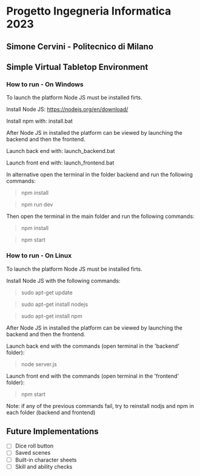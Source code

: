 # Progetto Ingegneria Informatica 2023

## Simone Cervini - Politecnico di Milano

## Simple Virtual Tabletop Environment

### How to run - On Windows

To launch the platform Node JS must be installed firts.

Install Node JS: https://nodejs.org/en/download/

Install npm with: install.bat

After Node JS in installed the platform can be viewed by launching the backend and then the frontend.

Launch back end with: launch_backend.bat

Launch front end with: launch_frontend.bat

In alternative open the terminal in the folder backend and run the following commands:

> npm install

> npm run dev


Then open the terminal in the main folder and run the following commands:

> npm install

> npm start

### How to run - On Linux

To launch the platform Node JS must be installed firts.

Install Node JS with the following commands:

> sudo apt-get update

> sudo apt-get install nodejs

> sudo apt-get install npm

After Node JS in installed the platform can be viewed by launching the backend and then the frontend.

Launch back end with the commands (open terminal in the 'backend' folder):

> node server.js

Launch front end with the commands (open terminal in the 'frontend' folder):

> npm start

Note: if any of the previous commands fail, try to reinstall nodjs and npm in each folder (backend and frontend)

## Future Implementations

 - [ ] Dice roll button
 - [ ] Saved scenes
 - [ ] Built-in character sheets
 - [ ] Skill and ability checks